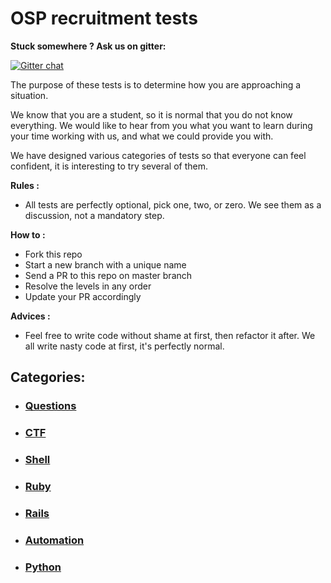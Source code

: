 # OSP recruitment tests

**Stuck somewhere ? Ask us on gitter:**

[![Gitter chat](https://badges.gitter.im/open-source-politics/org.png)](https://gitter.im/open-source-politics/Lobby)

The purpose of these tests is to determine how you are approaching a situation. 

We know that you are a student, so it is normal that you do not know everything. We would like to hear from you what you want to learn during your time working with us, and what we could provide you with.

We have designed various categories of tests so that everyone can feel confident, it is interesting to try several of them. 

**Rules :**
* All tests are perfectly optional, pick one, two, or zero. We see them as a discussion, not a mandatory step.

**How to :**
* Fork this repo
* Start a new branch with a unique name
* Send a PR to this repo on master branch
* Resolve the levels in any order
* Update your PR accordingly

**Advices :**
* Feel free to write code without shame at first, then refactor it after. We all write nasty code at first, it's perfectly normal.

## Categories: 
* ### [Questions](./questions/README.md)
* ### [CTF](./CTF/README.md)
* ### [Shell](shell/README.md)
* ### [Ruby](./ruby/README.md)
* ### [Rails](./rails/README.md)
* ### [Automation](./automation/README.md)
* ### [Python](./python/README.md)
